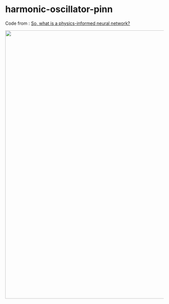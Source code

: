 # harmonic-oscillator-pinn
Code from : [So, what is a physics-informed neural network?](https://benmoseley.blog/my-research/so-what-is-a-physics-informed-neural-network/)

<img src="figures/pinn.gif" width="850">
